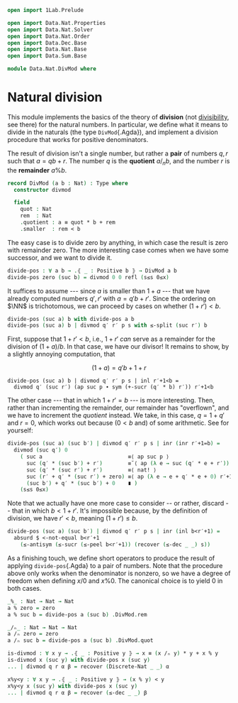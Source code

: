 ```agda
open import 1Lab.Prelude

open import Data.Nat.Properties
open import Data.Nat.Solver
open import Data.Nat.Order
open import Data.Dec.Base
open import Data.Nat.Base
open import Data.Sum.Base

module Data.Nat.DivMod where
```

# Natural division

This module implements the basics of the theory of **division** (not
[divisibility], see there) for the natural numbers. In particular, we
define what it means to divide in the naturals (the type
`DivMod`{.Agda}), and implement a division procedure that works for
positive denominators.

[divisibility]: Data.Nat.Divisible.html

The result of division isn't a single number, but rather a **pair** of
numbers $q, r$ such that $a = qb + r$. The number $q$ is the
**quotient** $a /_n b$, and the number $r$ is the **remainder**
$a \% b$.

```agda
record DivMod (a b : Nat) : Type where
  constructor divmod

  field
    quot : Nat
    rem  : Nat
    .quotient : a ≡ quot * b + rem
    .smaller  : rem < b
```

The easy case is to divide zero by anything, in which case the result is
zero with remainder zero. The more interesting case comes when we have
some successor, and we want to divide it.

```agda
divide-pos : ∀ a b → .⦃ _ : Positive b ⦄ → DivMod a b
divide-pos zero (suc b) = divmod 0 0 refl (s≤s 0≤x)
```

It suffices to assume --- since $a$ is smaller than $1+a$ --- that we
have already computed numbers $q', r'$ with $a = q'b + r'$. Since the
ordering on $\NN$ is trichotomous, we can proceed by cases on whether
$(1 + r') < b$.

```agda
divide-pos (suc a) b with divide-pos a b
divide-pos (suc a) b | divmod q′ r′ p s with ≤-split (suc r′) b
```

First, suppose that $1 + r' < b$, i.e., $1 + r'$ _can_ serve as a
remainder for the division of $(1 + a) / b$. In that case, we have our
divisor! It remains to show, by a slightly annoying computation, that

$$
(1 + a) = q'b + 1 + r
$$

```
divide-pos (suc a) b | divmod q′ r′ p s | inl r′+1<b =
  divmod q′ (suc r′) (ap suc p ∙ sym (+-sucr (q′ * b) r′)) r′+1<b
```

The other case --- that in which $1 + r' = b$ --- is more interesting.
Then, rather than incrementing the remainder, our remainder has
"overflown", and we have to increment the _quotient_ instead. We take,
in this case, $q = 1 + q'$ and $r = 0$, which works out because ($0 < b$
and) of some arithmetic. See for yourself:

```agda
divide-pos (suc a) (suc b′) | divmod q′ r′ p s | inr (inr r′+1=b) =
  divmod (suc q′) 0
    ( suc a                           ≡⟨ ap suc p ⟩
      suc (q′ * (suc b′) + r′)        ≡˘⟨ ap (λ e → suc (q′ * e + r′)) r′+1=b ⟩
      suc (q′ * (suc r′) + r′)        ≡⟨ nat! ⟩
      suc (r′ + q′ * (suc r′) + zero) ≡⟨ ap (λ e → e + q′ * e + 0) r′+1=b ⟩
      (suc b′) + q′ * (suc b′) + 0    ∎ )
    (s≤s 0≤x)
```

Note that we actually have one more case to consider -- or rather,
discard -- that in which $b < 1 + r'$. It's impossible because, by the
definition of division, we have $r' < b$, meaning $(1 + r') \le b$.

```agda
divide-pos (suc a) (suc b′) | divmod q′ r′ p s | inr (inl b<r′+1) =
  absurd $ <-not-equal b<r′+1
    (≤-antisym (≤-sucr (≤-peel b<r′+1)) (recover (≤-dec _ _) s))
```

As a finishing touch, we define short operators to produce the result of
applying `divide-pos`{.Agda} to a pair of numbers. Note that the
procedure above only works when the denominator is nonzero, so we have a
degree of freedom when defining $x/0$ and $x \% 0$. The canonical choice
is to yield $0$ in both cases.

```agda
_%_ : Nat → Nat → Nat
a % zero = zero
a % suc b = divide-pos a (suc b) .DivMod.rem

_/ₙ_ : Nat → Nat → Nat
a /ₙ zero = zero
a /ₙ suc b = divide-pos a (suc b) .DivMod.quot

is-divmod : ∀ x y → .⦃ _ : Positive y ⦄ → x ≡ (x /ₙ y) * y + x % y
is-divmod x (suc y) with divide-pos x (suc y)
... | divmod q r α β = recover (Discrete-Nat _ _) α

x%y<y : ∀ x y → .⦃ _ : Positive y ⦄ → (x % y) < y
x%y<y x (suc y) with divide-pos x (suc y)
... | divmod q r α β = recover (≤-dec _ _) β
```
